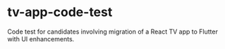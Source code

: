 # tv-app-code-test
Code test for candidates involving migration of a React TV app to Flutter with UI enhancements.
